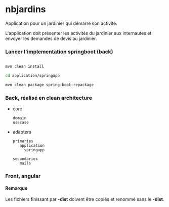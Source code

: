# nbjardins 

Application pour un jardinier qui démarre son activité.

L'application doit présenter les activités du jardinier aux internautes et envoyer les demandes de devis au jardinier.

### Lancer l'implementation springboot (back)

```bash

mvn clean install

cd application/springapp

mvn clean package spring-boot:repackage

```

### Back, réalisé en clean architecture

* core

      domain        
      usecase

* adapters  
    
      primaries
         application
           springapp
                    
      secondaries
         mails




### Front, angular

#### Remarque
Les fichiers finissant par **-dist** doivent être copiés et renommé sans le **-dist**.